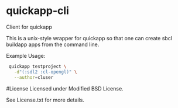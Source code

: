 # quickapp-cli
Client for quickapp

This is a unix-style wrapper for quickapp so that one can create sbcl buildapp apps from the command line.

Example Usage:
```bash
 quickapp testproject \
   -d"(:sdl2 :cl-opengl)" \
   --author=cluser
```
#License
Licensed under Modified BSD License.

See License.txt for more details.
